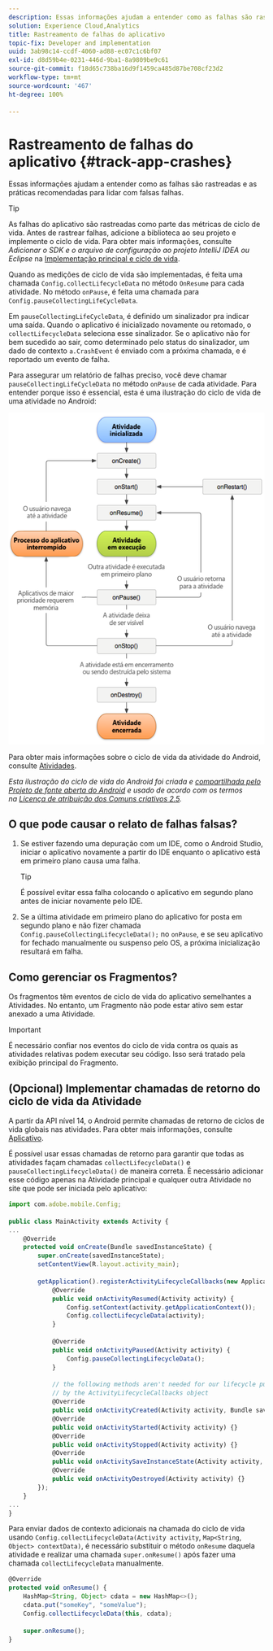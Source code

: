 ```yaml
---
description: Essas informações ajudam a entender como as falhas são rastreadas e as práticas recomendadas para lidar com falsas falhas.
solution: Experience Cloud,Analytics
title: Rastreamento de falhas do aplicativo
topic-fix: Developer and implementation
uuid: 3ab98c14-ccdf-4060-ad88-ec07c1c6bf07
exl-id: d8d59b4e-0231-446d-9ba1-8a9809be9c61
source-git-commit: f18d65c738ba16d9f1459ca485d87be708cf23d2
workflow-type: tm+mt
source-wordcount: '467'
ht-degree: 100%

---
```


# Rastreamento de falhas do aplicativo {#track-app-crashes}

Essas informações ajudam a entender como as falhas são rastreadas e as práticas recomendadas para lidar com falsas falhas.

>[!TIP]
>
>As falhas do aplicativo são rastreadas como parte das métricas de ciclo de vida. Antes de rastrear falhas, adicione a biblioteca ao seu projeto e implemente o ciclo de vida. Para obter mais informações, consulte *Adicionar o SDK e o arquivo de configuração ao projeto IntelliJ IDEA ou Eclipse* na [Implementação principal e ciclo de vida](/help/android/getting-started/dev-qs.md).

Quando as medições de ciclo de vida são implementadas, é feita uma chamada `Config.collectLifecycleData` no método `OnResume` para cada atividade. No método `onPause`, é feita uma chamada para `Config.pauseCollectingLifeCycleData`.

Em `pauseCollectingLifeCycleData`, é definido um sinalizador pra indicar uma saída. Quando o aplicativo é inicializado novamente ou retomado, o `collectLifecycleData` seleciona esse sinalizador. Se o aplicativo não for bem sucedido ao sair, como determinado pelo status do sinalizador, um dado de contexto `a.CrashEvent` é enviado com a próxima chamada, e é reportado um evento de falha.

Para assegurar um relatório de falhas preciso, você deve chamar `pauseCollectingLifeCycleData` no método `onPause` de cada atividade. Para entender porque isso é essencial, esta é uma ilustração do ciclo de vida de uma atividade no Android:

![](assets/android-lifecycle.png)

Para obter mais informações sobre o ciclo de vida da atividade do Android, consulte [Atividades](https://developer.android.com/guide/components/activities.html).

*Esta ilustração do ciclo de vida do Android foi criada e [compartilhada pelo Projeto de fonte aberta do Android](https://source.android.com/) e usado de acordo com os termos na [Licença de atribuição dos Comuns criativos 2.5](https://creativecommons.org/licenses/by/2.5/).*

## O que pode causar o relato de falhas falsas?

1. Se estiver fazendo uma depuração com um IDE, como o Android Studio, iniciar o aplicativo novamente a partir do IDE enquanto o aplicativo está em primeiro plano causa uma falha.

   >[!TIP]
   >
   >É possível evitar essa falha colocando o aplicativo em segundo plano antes de iniciar novamente pelo IDE.

1. Se a última atividade em primeiro plano do aplicativo for posta em segundo plano e não fizer chamada `Config.pauseCollectingLifecycleData();` no `onPause`, e se seu aplicativo for fechado manualmente ou suspenso pelo OS, a próxima inicialização resultará em falha.

## Como gerenciar os Fragmentos?

Os fragmentos têm eventos de ciclo de vida do aplicativo semelhantes a Atividades. No entanto, um Fragmento não pode estar ativo sem estar anexado a uma Atividade.

>[!IMPORTANT]
>
>É necessário confiar nos eventos do ciclo de vida contra os quais as atividades relativas podem executar seu código. Isso será tratado pela exibição principal do Fragmento.

## (Opcional) Implementar chamadas de retorno do ciclo de vida da Atividade

A partir da API nível 14, o Android permite chamadas de retorno de ciclos de vida globais nas atividades. Para obter mais informações, consulte [Aplicativo](https://developer.android.com/reference/android/app/Application).

É possível usar essas chamadas de retorno para garantir que todas as atividades façam chamadas `collectLifecycleData()` e `pauseCollectingLifecycleData()` de maneira correta. É necessário adicionar esse código apenas na Atividade principal e qualquer outra Atividade no site que pode ser iniciada pelo aplicativo:

```js
import com.adobe.mobile.Config; 
  
public class MainActivity extends Activity { 
... 
    @Override 
    protected void onCreate(Bundle savedInstanceState) { 
        super.onCreate(savedInstanceState); 
        setContentView(R.layout.activity_main); 
  
        getApplication().registerActivityLifecycleCallbacks(new Application.ActivityLifecycleCallbacks() { 
            @Override 
            public void onActivityResumed(Activity activity) { 
                Config.setContext(activity.getApplicationContext()); 
                Config.collectLifecycleData(activity); 
            } 
  
            @Override 
            public void onActivityPaused(Activity activity) {     
                Config.pauseCollectingLifecycleData(); 
            } 
    
            // the following methods aren't needed for our lifecycle purposes, but are required to be implemented 
            // by the ActivityLifecycleCallbacks object 
            @Override 
            public void onActivityCreated(Activity activity, Bundle savedInstanceState) {} 
            @Override 
            public void onActivityStarted(Activity activity) {} 
            @Override 
            public void onActivityStopped(Activity activity) {} 
            @Override 
            public void onActivitySaveInstanceState(Activity activity, Bundle outState) {} 
            @Override 
            public void onActivityDestroyed(Activity activity) {} 
        }); 
    } 
... 
}
```

Para enviar dados de contexto adicionais na chamada do ciclo de vida usando `Config.collectLifecycleData(Activity activity`, `Map<String`, `Object> contextData)`, é necessário substituir o método `onResume` daquela atividade e realizar uma chamada `super.onResume()` após fazer uma chamada `collectLifecycleData` manualmente.

```js
@Override 
protected void onResume() { 
    HashMap<String, Object> cdata = new HashMap<>(); 
    cdata.put("someKey", "someValue"); 
    Config.collectLifecycleData(this, cdata); 
  
    super.onResume(); 
}
```

